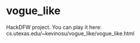 # vogue_like
HackDFW project. You can play it here: cs.utexas.edu/~kevinosu/vogue_like/vogue_like.html
